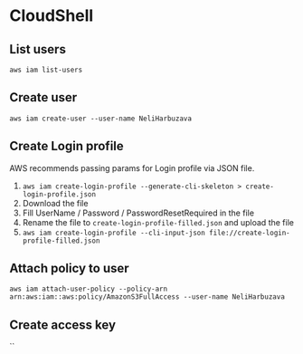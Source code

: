 # CloudShell

## List users
`aws iam list-users`

## Create user
`aws iam create-user --user-name NeliHarbuzava`

## Create Login profile
AWS recommends passing params for Login profile via JSON file.
1. `aws iam create-login-profile --generate-cli-skeleton > create-login-profile.json`
2. Download the file
3. Fill UserName / Password / PasswordResetRequired in the file
4. Rename the file to `create-login-profile-filled.json` and upload the file
5. `aws iam create-login-profile --cli-input-json file://create-login-profile-filled.json`

## Attach policy to user
`aws iam attach-user-policy --policy-arn arn:aws:iam::aws:policy/AmazonS3FullAccess --user-name NeliHarbuzava`

## Create access key
``